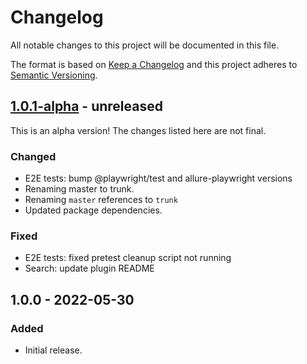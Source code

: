 # Changelog

All notable changes to this project will be documented in this file.

The format is based on [Keep a Changelog](https://keepachangelog.com/en/1.0.0/)
and this project adheres to [Semantic Versioning](https://semver.org/spec/v2.0.0.html).

## [1.0.1-alpha] - unreleased

This is an alpha version! The changes listed here are not final.

### Changed
- E2E tests: bump @playwright/test and allure-playwright versions
- Renaming master to trunk.
- Renaming `master` references to `trunk`
- Updated package dependencies.

### Fixed
- E2E tests: fixed pretest cleanup script not running
- Search: update plugin README

## 1.0.0 - 2022-05-30
### Added
- Initial release.

[1.0.1-alpha]: https://github.com/Automattic/jetpack-search-plugin/compare/v1.0.0...v1.0.1-alpha
